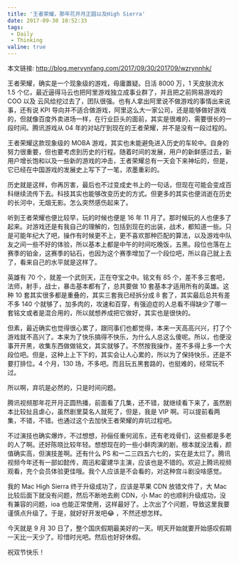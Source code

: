 ```yaml
---
title: '王者荣耀，那年花开月正圆以及High Sierra'
date: 2017-09-30 10:52:33
tags: 
 - Daily
 - Thinking
valine: true
---
```


本文链接: http://blog.mervynfang.com/2017/09/30/201709/wzrynnhk/

王者荣耀，确实是一个现象级的游戏，毋庸置疑。日活 8000 万，1 天皮肤流水 1.5 个亿，最近逼得马云也把阿里游戏独立成事业群了，并且把之前网易游戏的 COO 以及 云风给挖过去了，团队很强。也有人拿出阿里说不做游戏的事情出来说事，还有说 KPI 导向并不适合做游戏，阿里这么大一家公司，还是能够做好游戏的，但就像百度外卖进场一样，在行业巨头的面前，其实是很难的，需要很长的一段时间。腾讯游戏从 04 年的对站厅到现在的王者荣耀，并不是没有一段过程的。

<!-- more -->

王者荣耀这款现象级的 MOBA 游戏，其实也未能避免进入历史的车轮中。自身的努力很重要，但也要考虑到历史的行程。随着时间的发展，用户的新鲜感过去，新用户增长饱和以及一些新的游戏的冲击，王者荣耀总有一天会下来神坛的，但是，它已经在中国游戏的发展史上写下了一笔，浓墨重彩的。

历史就是这样，你再厉害，最后也不过变成史书上的一句话，但现在可能会变成百科继续流传下去。科技其实也能够改变历史的方式。但更多的其实也便消逝在历史的长河中，无烟无影。怎么突然感伤起来了。

听到王者荣耀也便比较早，玩的时候也便是 16 年 11 月了。那时候玩的人也便多了起来。对游戏还是有我自己的理解的，包括到现在的出装，战术，都知道一些。只是可能年纪大了吧，操作有时候更不上，更不喜欢那种匹配的算法，以及游戏中队友之间一些不好的体验，所以基本上都是中午的时间吃晚饭，五黑。段位也落在上赛季的铂金，这赛季的钻石，也因为这个赛季增加了一个段位吧，所以自己就上去了，看来自己的水平就是这样了。

英雄有 70 个，就差一个武则天，正在夺宝之中。铭文有 85 个，差不多三套吧，法师，射手，战士，暴击基本都有了，总共要做 10 套基本才适用所有的英雄。这种 10 套其实很多都是重叠的，其实三套我已经拆分成 8 套了，其实最后总共有差不多 140 个就够了，加多肉的，攻速和百穿，有强迫症的人总看不得缺少了哪一套铭文或者是混合用的，所以就想养成把它做好，其实也是很快的。

但素，最近确实也觉得很心累了，跟同事们也都觉得，本来一天高高兴兴，打了个游戏就不高兴了。本来为了快乐搞得不快乐，为什么人总这么傻呢。所以，也便没事开开黑，收集东西做做铭文，其实就够了。不然按我操作，差不多得上多一个大段位吧。但是，这种上上下下的，其实会让人心累的，所以为了保持快乐，还是不要打排位。4 个月，130 场，不多吧。而且玩五黑套路的，也挺难的，经常玩不过。

所以啊，弃坑是必然的，只是时间问题。

腾讯视频那年花开月正圆热播，前面看了几集，还不错，就继续看下来了，虽然剧本比较扯且虐心，虽然剧里莫名人就死了，但是，我是 VIP 啊。可以提前看两集，不错，不错。也通过这个去加快王者荣耀的弃坑过程吧。

不过演技也确实爆炸，不过想想，孙俪任重何润东，还有老戏骨们，这些都是多老的人了啊。还好陈晓比较年轻。想想现在的一些小鲜肉演的剧，根本就没法看，颜值确实高，但演技差啊。还有什么 PS 和一二三四五六七的，实在是太烂了。腾讯视频今年还有一部如懿传，周迅和霍建华主演，应该也是不错的。欢迎上腾讯视频观看，充个会员体验更佳哦。我个人应该是不会看的，对这种宫斗剧没啥感觉。

我的 Mac High Sierra 终于升级成功了，应该是苹果 CDN 放错文件了，大 Mac 比较后面下就没有问题，然后不断地去刷 CDN，小 Mac 的也顺利升级成功，没有兼容的问题，ioa 也能正常使用，这样最好了。上次出了个问题，导致这里我要谨慎点升级了。于是，就好好开发吧😂 ，不然还想怎样。

今天就是 9 月 30 日了，整个国庆假期最美好的一天。明天开始就要开始感叹假期一天比一天少了。珍惜时光吧。然后也好好休假。

祝双节快乐！